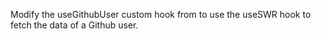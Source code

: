 Modify the useGithubUser custom hook from to use the useSWR hook to fetch the data of a Github user.
